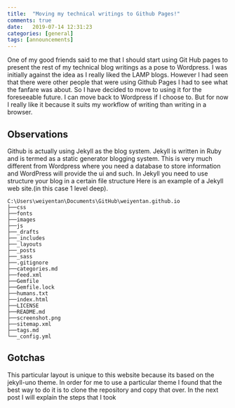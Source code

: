 ```yaml
---
title:  "Moving my technical writings to Github Pages!"
comments: true
date:   2019-07-14 12:31:23
categories: [general]
tags: [announcements]
---
```

One of my good friends said to me that I should start using Git Hub pages to present the rest of my technical blog writings as a pose to Wordpress. I was initially against the idea as I really liked the LAMP blogs. However I had seen that there were other people that were using Github Pages I had to see what the fanfare was about.  So I have decided to move to using it for the foreseeable future. I can move back to Wordpress if I choose to. But for now I really like it because it suits my workflow of writing  than writing in a browser.

## Observations 
Github is actually using Jekyll as the blog system. Jekyll is written in Ruby and is termed as a static generator blogging system.  This is very much different from Wordpress where you need a database to store information  and WordPress will provide the ui and such. In Jekyll you need to use structure your blog in a certain file structure
Here is an example of a Jekyll web site.(in this case 1 level deep).
```
C:\Users\weiyentan\Documents\GitHub\weiyentan.github.io
├──css
├──fonts
├──images
├──js
├──_drafts
├──_includes
├──_layouts
├──_posts
├──_sass
├──.gitignore
├──categories.md
├──feed.xml
├──Gemfile
├──Gemfile.lock
├──humans.txt
├──index.html
├──LICENSE
├──README.md
├──screenshot.png
├──sitemap.xml
├──tags.md
└──_config.yml
```

## Gotchas
This particular layout is unique to this website because its based on the jekyll-uno theme. In order for me to use a particular theme I found that the best way to do it is to clone the repository and copy that over. In the next post I will explain the steps that I took 